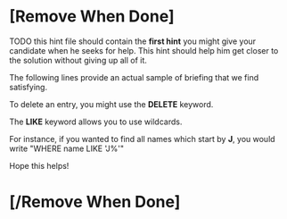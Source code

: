 # [Remove When Done]
TODO this hint file should contain the **first hint** you might give your candidate when he seeks for help.
This hint should help him get closer to the solution without giving up all of it.

The following lines provide an actual sample of briefing that we find satisfying.

To delete an entry, you might use the **DELETE** keyword.

The **LIKE** keyword allows you to use wildcards.

For instance, if you wanted to find all names which start by **J**, you would write "WHERE name LIKE 'J%'"

Hope this helps!

# [/Remove When Done]
